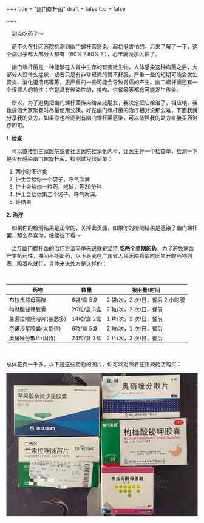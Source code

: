 +++
title = "幽门螺杆菌"
draft = false
toc = false

+++



&emsp;到点吃药了～

&emsp;前不久在社区医院检测到幽门螺杆菌感染。起初挺害怕的，后来了解了一下，这个病似乎都大部分人都有（60%？80%？），心里就没那么慌了。

&emsp;幽门螺杆菌是一种能够在人胃中生存的有害微生物，人体感染这种病菌之后，大部分人没什么症状，或者只是有非常轻微的胃不舒服，严重一些的短期可能会发生胃炎、消化道溃疡等等，更严重的一些可能会导致胃癌的产生。幽门螺杆菌还有一个很烦人的特性：它是具有传染性的，接吻、供餐等等都有可能发生传染。

&emsp;所以，为了避免把幽门螺杆菌传染给亲戚朋友，我决定把它给治了，相应地，我也提倡大家聚餐时尽量使用公筷。好在幽门螺杆菌的治疗相对没那么难，下面我就分享我的处方，如果你也检测到有幽门螺杆菌感染，可以按照我的处方直接买药治疗即可。



**1. 检查**

&emsp;可以直接到三家医院或者社区医院挂消化内科，让医生开一个检查单，检测一下是否有感染幽门螺旋杆菌。检测过程很简单：

1. 两小时不进食
2. 护士会给你一个袋子，呼气吹满
3. 护士会给你一粒药，吃掉，等20分钟
4. 护士会给你第二个袋子，呼气吹满。
5. 等结果



**2. 治疗**

&emsp;如果你的检测结果是正常的，关掉此页面，如果你的检测结果是感染了幽门螺杆菌，那么恭喜你，继续往下看～

&emsp;治疗幽门螺杆菌的治疗方法简单来说就是坚持 **吃两个星期的药**，为了避免病菌产生抗药性，期间不能断药，以下是我在广东省人民医院看病时医生开的药物列表，照着吃就行，具体来说处方是这样的：

&emsp;

| 药物                   | 数量        | 服用量/时间                     |
| ---------------------- | ----------- | ------------------------------- |
| 布拉氏酵母菌群         | 6袋/盒  5盒 | 2 袋/次，2 次/日，餐后 2 小时服 |
| 枸橼酸铋钾胶囊         | 20粒/盒 3盒 | 2 粒/次，2 次/日，餐前          |
| 兰索拉唑肠溶片(兰悉多) | 14粒/盒 2盒 | 1 片/次，2 次/日，餐前          |
| 奈诺沙星胶囊(太捷信)   | 6粒/盒 5盒  | 2 粒/次，1 次/日，餐后          |
| 奥硝唑分散片(固特)     | 24粒/盒 3盒 | 2 片/次，2 次/日，餐后          |

&emsp;

总体花费一千多，以下是这些药物的图片，你可以对照着在正规药店购买：



![HelicobacterPylori](/images/HelicobacterPylori.jpeg)
